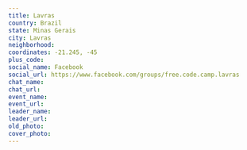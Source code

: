```yaml
---
title: Lavras
country: Brazil
state: Minas Gerais
city: Lavras
neighborhood: 
coordinates: -21.245, -45
plus_code:
social_name: Facebook
social_url: https://www.facebook.com/groups/free.code.camp.lavras
chat_name:
chat_url:
event_name:
event_url:
leader_name:
leader_url:
old_photo: 
cover_photo:
---
```

